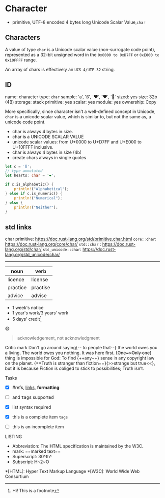 # Character

- primitive, UTF-8 encoded 4 bytes long Unicode Scalar Value,`char`


## Characters

A value of type `char` is a Unicode scalar value (non-surrogate code point),
represented as a 32-bit unsigned word in the
`0x0000 to 0xD7FF` or `0xE000 to 0x10FFFF` range.

An array of chars is effectively an `UCS-4/UTF-32` string.


## ID
name: character
type: `char`
sample: 'a', 'ß', '❤️', '❤', '💝'
sized: yes
size: 32b (4B)
storage: stack
primitive: yes
scalar: yes
module: yes
ownership: Copy


More specifically, since character isn't a well-defined concept in Unicode,
`char` is a unicode scalar value, which is similar to, but not the same as,
a unicode code point.

- char is always 4 bytes in size.
- char is a UNICODE SCALAR VALUE
- unicode scalar values: from U+0000 to U+D7FF and U+E000 to U+10FFFF inclusive.
- char is always 4 bytes in size (4b)
- create chars always in single quotes


```rust {.line-numbers}
let c = 'ß';
// type annotated
let hearts: char = '❤️';

if c.is_alphabetic() {
    println!("Alphabetical");
} else if c.is_numeric() {
    println!("Numerical");
} else {
    println!("Neither");
}
```


## std links
char primitive: https://doc.rust-lang.org/std/primitive.char.html
`core::char`: https://doc.rust-lang.org/core/char/
`std::char` : https://doc.rust-lang.org/std/char/
`std_unicode::char`: https://doc.rust-lang.org/std_unicode/char/


---

noun     | verb
---------|-------
licence  | license
practice | practise
advice   | advise



- 1 week's notice
- 1 year's work/3 years' work
- 5 days' credit[^1]


:smile:


> acknowledgement,
> not acknowledgment


Critic mark
Don't go around saying{-- to people that--} the world owes you a living. The world owes you nothing. It was here first. {~~One~>Only one~~} thing is impossible for God: To find {++any++} sense in any copyright law on the planet. {==Truth is stranger than fiction==}{>>strange but true<<}, but it is because Fiction is obliged to stick to possibilities; Truth isn’t.


Tasks
- [x] #refs, [links](), **formatting**
- [ ] and <kbd>tags</kbd> supported
- [x] list syntax required
- [x] this is a complete item <code>tags</code> 
- [ ] this is an incomplete item


LISTING
- Abbreviation: The HTML specification is maintained by the W3C.
- mark: ==marked text==
- Superscript: 30^th^
- Subscript: H~2~O



*[HTML]: Hyper Text Markup Language
*[W3C]:  World Wide Web Consortium

[^1]: Hi! This is a footnote